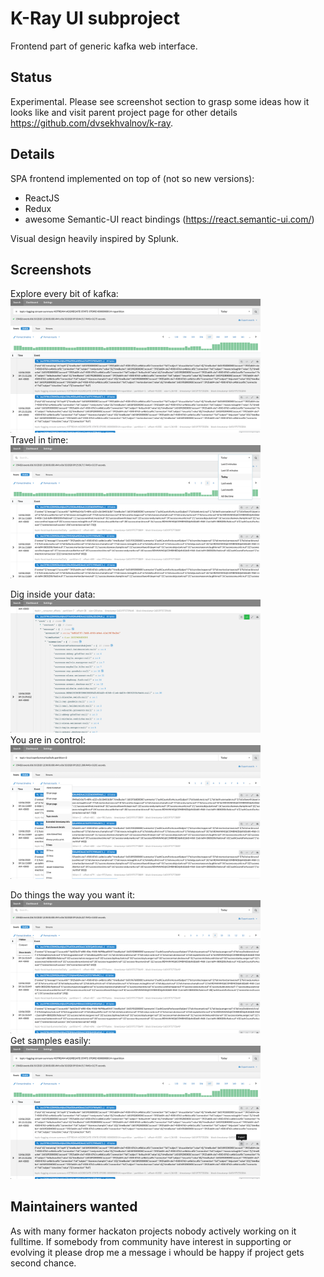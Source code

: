 # K-Ray UI subproject
Frontend part of generic kafka web interface.

## Status
Experimental. Please see screenshot section to grasp some ideas how it looks like
and visit parent project page for other details https://github.com/dvsekhvalnov/k-ray.

## Details
SPA frontend implemented on top of (not so new versions):
 - ReactJS
 - Redux
 - awesome Semantic-UI react bindings (https://react.semantic-ui.com/)

Visual design heavily inspired by Splunk.

## Screenshots
<p>
    <div>Explore every bit of kafka:</div>
    <img src="https://github.com/dvsekhvalnov/web-static-content/blob/master/k-ray-ui/images/explore-kafka-stream-internals.png?raw=true" width="400" alt="Explore every bit of kafka" />
    <div>Travel in time:</div>
    <img src="https://github.com/dvsekhvalnov/web-static-content/blob/master/k-ray-ui/images/filter-by-time.png?raw=true" width="400" alt="Time filters" />
</p>
<p>
    <div>Dig inside your data:</div>
    <img src="https://github.com/dvsekhvalnov/web-static-content/blob/master/k-ray-ui/images/format-json-messages.png?raw=true" width="400" alt="Structured json views" />
    <div>You are in control:</div>
    <img src="https://github.com/dvsekhvalnov/web-static-content/blob/master/k-ray-ui/images/results-formatting.png?raw=true" width="400" alt="Control your options" />
</p>
<p>
    <div>Do things the way you want it:</div>
    <img src="https://github.com/dvsekhvalnov/web-static-content/blob/master/k-ray-ui/images/timeline-formatting.png?raw=true" width="400" alt="Adjust timeline" />
    <div>Get samples easily:</div>
    <img src="https://github.com/dvsekhvalnov/web-static-content/blob/master/k-ray-ui/images/copy-and-download-messages.png?raw=true" width="400" alt="Copy and download" />
</p>

## Maintainers wanted
As with many former hackaton projects nobody actively working on it fulltime. If somebody from
community have interest in supporting or evolving it please drop me a message i whould be happy
if project gets second chance.
